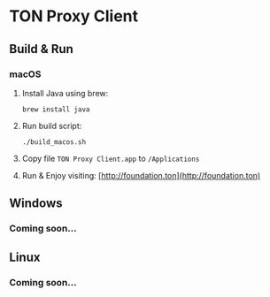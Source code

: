 # TON Proxy Client

## Build & Run

### macOS

1. Install Java using brew:
    ```shell
    brew install java
    ```

2. Run build script:

    ```shell
    ./build_macos.sh
    ```

3. Copy file `TON Proxy Client.app` to `/Applications`

4. Run & Enjoy visiting: [http://foundation.ton](http://foundation.ton)

## Windows

### Coming soon...

## Linux

### Coming soon...
